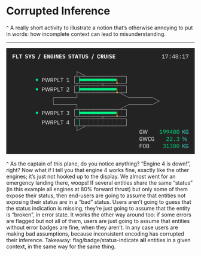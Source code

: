 # Corrupted Inference

^
A really short activity to illustrate a notion that’s otherwise annoying to put in words: how incomplete context can lead to misunderstanding.

---

![](assets/engines-status@2x.png)

^
As the captain of this plane, do you notice anything?
“Engine 4 is down!”, right? Now what if I tell you that engine 4 works fine, exactly like the other engines; it’s just not hooked up to the display. We almost went for an emergency landing there, woops!
If several entities share the same “status” (in this example all engines at 80% forward thrust) but only some of them expose their status, then end-users are going to assume that entities not exposing their status are in a “bad” status.
Users aren’t going to guess that the status indication is missing, they’re just going to assume that the entity is “broken”, in error state.
It works the other way around too: if some errors are flagged but not all of them, users are just going to assume that entities without error badges are fine, when they aren’t.
In any case users are making bad assumptions, because inconsistent encoding has  corrupted their inference.
Takeaway: flag/badge/status-indicate  **all** entities in a given context, in the same way for the same thing.
